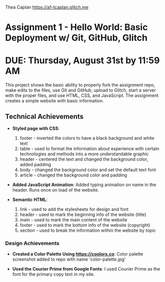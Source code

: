 Thea Caplan
https://a1-tcaplan.glitch.me

Assignment 1 - Hello World: Basic Deployment w/ Git, GitHub, Glitch
===
DUE: Thursday, August 31st by 11:59 AM
===

This project shows the basic ability to properly fork the assignment repo, make edits to the files, use Git and GitHub, upload to Glitch, start a server with the proper files, and use HTML, CSS, and JavaScript. The assignment creates a simple website with basic information.

## Technical Achievements
- **Styled page with CSS**:
    1. footer - inverted the colors to have a black background and white text
    2. table - used to format the information about experience with certain technologies and methods into a more understandable graphic
    3. header - centered the text and changed the background color, added padding
    4. body - changed the background color and set the default text font
    5. article - changed the background color and padding

- **Added JavaScript Animation**: Added typing animation on name in the header. Runs once on load of the website.

- **Semantic HTML**:
    1. link - used to add the stylesheets for design and font
    2. header - used to mark the beginning info of the website (title)
    3. main - used to mark the main content of the website
    4. footer - used to mark the bottom info of the website (copyright)
    5. section - used to break the information within the website by topic

### Design Achievements
- **Created a Color Palette Using https://coolors.co**: Color palette screenshot added to repo with name 'color-palette.jpg'


- **Used the Courier Prime from Google Fonts**: I used Courier Prime as the font for the primary copy text in my site.
